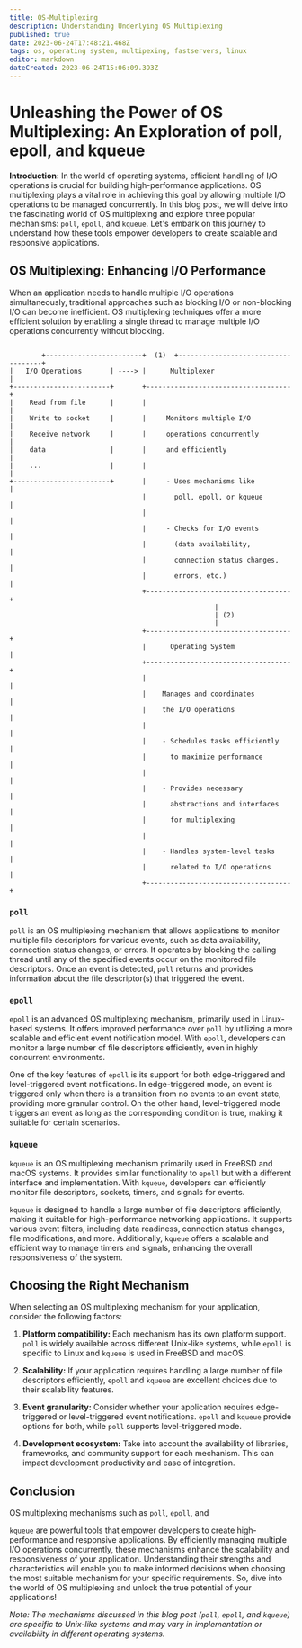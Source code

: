 ```yaml
---
title: OS-Multiplexing
description: Understanding Underlying OS Multiplexing
published: true
date: 2023-06-24T17:48:21.468Z
tags: os, operating system, multipexing, fastservers, linux
editor: markdown
dateCreated: 2023-06-24T15:06:09.393Z
---
```


# Unleashing the Power of OS Multiplexing: An Exploration of poll, epoll, and kqueue

**Introduction:**
In the world of operating systems, efficient handling of I/O operations is crucial for building high-performance applications. OS multiplexing plays a vital role in achieving this goal by allowing multiple I/O operations to be managed concurrently. In this blog post, we will delve into the fascinating world of OS multiplexing and explore three popular mechanisms: `poll`, `epoll`, and `kqueue`. Let's embark on this journey to understand how these tools empower developers to create scalable and responsive applications.

## OS Multiplexing: Enhancing I/O Performance
When an application needs to handle multiple I/O operations simultaneously, traditional approaches such as blocking I/O or non-blocking I/O can become inefficient. OS multiplexing techniques offer a more efficient solution by enabling a single thread to manage multiple I/O operations concurrently without blocking.

```log
 				
        +------------------------+  (1)  +------------------------------------+
|   I/O Operations       | ----> |      Multiplexer                     |
+------------------------+       +------------------------------------+
|    Read from file      |       |                                    |
|    Write to socket     |       |     Monitors multiple I/O           |
|    Receive network     |       |     operations concurrently        |
|    data                |       |     and efficiently                 |
|    ...                 |       |                                    |
+------------------------+       |     - Uses mechanisms like          |
                                 |       poll, epoll, or kqueue        |
                                 |                                    |
                                 |     - Checks for I/O events         |
                                 |       (data availability,           |
                                 |       connection status changes,    |
                                 |       errors, etc.)                 |
                                 +------------------------------------+
                                                   |
                                                   | (2)
                                                   |
                                 +------------------------------------+
                                 |      Operating System               |
                                 +------------------------------------+
                                 |                                    |
                                 |    Manages and coordinates          |
                                 |    the I/O operations              |
                                 |                                    |
                                 |    - Schedules tasks efficiently   |
                                 |      to maximize performance       |
                                 |                                    |
                                 |    - Provides necessary            |
                                 |      abstractions and interfaces   |
                                 |      for multiplexing              |
                                 |                                    |
                                 |    - Handles system-level tasks    |
                                 |      related to I/O operations     |
                                 +------------------------------------+

```

### `poll`
`poll` is an OS multiplexing mechanism that allows applications to monitor multiple file descriptors for various events, such as data availability, connection status changes, or errors. It operates by blocking the calling thread until any of the specified events occur on the monitored file descriptors. Once an event is detected, `poll` returns and provides information about the file descriptor(s) that triggered the event.

### `epoll`
`epoll` is an advanced OS multiplexing mechanism, primarily used in Linux-based systems. It offers improved performance over `poll` by utilizing a more scalable and efficient event notification model. With `epoll`, developers can monitor a large number of file descriptors efficiently, even in highly concurrent environments.

One of the key features of `epoll` is its support for both edge-triggered and level-triggered event notifications. In edge-triggered mode, an event is triggered only when there is a transition from no events to an event state, providing more granular control. On the other hand, level-triggered mode triggers an event as long as the corresponding condition is true, making it suitable for certain scenarios.

### `kqueue`
`kqueue` is an OS multiplexing mechanism primarily used in FreeBSD and macOS systems. It provides similar functionality to `epoll` but with a different interface and implementation. With `kqueue`, developers can efficiently monitor file descriptors, sockets, timers, and signals for events.

`kqueue` is designed to handle a large number of file descriptors efficiently, making it suitable for high-performance networking applications. It supports various event filters, including data readiness, connection status changes, file modifications, and more. Additionally, `kqueue` offers a scalable and efficient way to manage timers and signals, enhancing the overall responsiveness of the system.

## Choosing the Right Mechanism
When selecting an OS multiplexing mechanism for your application, consider the following factors:

1. **Platform compatibility:** Each mechanism has its own platform support. `poll` is widely available across different Unix-like systems, while `epoll` is specific to Linux and `kqueue` is used in FreeBSD and macOS.

2. **Scalability:** If your application requires handling a large number of file descriptors efficiently, `epoll` and `kqueue` are excellent choices due to their scalability features.

3. **Event granularity:** Consider whether your application requires edge-triggered or level-triggered event notifications. `epoll` and `kqueue` provide options for both, while `poll` supports level-triggered mode.

4. **Development ecosystem:** Take into account the availability of libraries, frameworks, and community support for each mechanism. This can impact development productivity and ease of integration.

## Conclusion
OS multiplexing mechanisms such as `poll`, `epoll`, and

 `kqueue` are powerful tools that empower developers to create high-performance and responsive applications. By efficiently managing multiple I/O operations concurrently, these mechanisms enhance the scalability and responsiveness of your application. Understanding their strengths and characteristics will enable you to make informed decisions when choosing the most suitable mechanism for your specific requirements. So, dive into the world of OS multiplexing and unlock the true potential of your applications!

*Note: The mechanisms discussed in this blog post (`poll`, `epoll`, and `kqueue`) are specific to Unix-like systems and may vary in implementation or availability in different operating systems.*